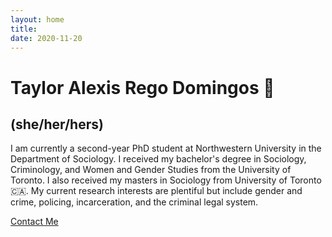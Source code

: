 ```yaml
---
layout: home
title: 
date: 2020-11-20 
---
```


<div class="centered-content">
  <h1 class="name-title">Taylor Alexis Rego Domingos 👋</h1>
  <h2 class="pronouns">(she/her/hers)</h2>

  <p class="bio">
    I am currently a second-year PhD student at Northwestern University in the Department of Sociology. I received my bachelor's degree in Sociology, Criminology, and Women and Gender Studies from the University of Toronto. I also received my masters in Sociology from University of Toronto 🇨🇦. My current research interests are plentiful but include gender and crime, policing, incarceration, and the criminal legal system.
  </p>

  <a href="/contact.html" class="highlighted">Contact Me</a>
</div>


